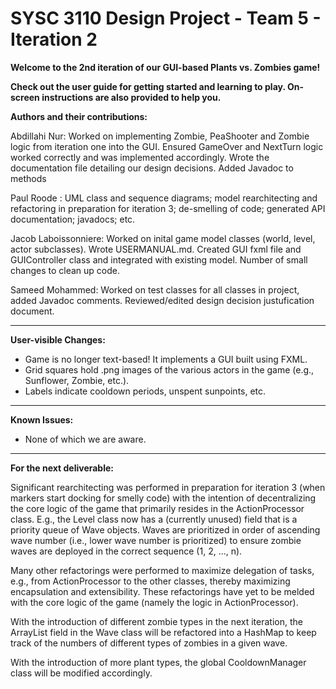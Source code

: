 # SYSC 3110 Design Project - Team 5 - Iteration 2

**Welcome to the 2nd iteration of our GUI-based Plants vs. Zombies game!**

**Check out the user guide for getting started and learning to play. On-screen instructions are also provided to help you.**

**Authors and their contributions:**

Abdillahi Nur: Worked on implementing Zombie, PeaShooter and Zombie logic from iteration one into the GUI. Ensured GameOver and NextTurn logic worked correctly and was implemented accordingly. Wrote the documentation file detailing our design decisions. Added Javadoc to methods

Paul Roode : UML class and sequence diagrams; model rearchitecting and refactoring in preparation for iteration 3; de-smelling of code; generated API documentation; javadocs; etc.

Jacob Laboissonniere: Worked on inital game model classes (world, level, actor subclasses). Wrote USERMANUAL.md. Created GUI fxml file and GUIController class and integrated with existing model. Number of small changes to clean up code.

Sameed Mohammed: Worked on test classes for all classes in project, added Javadoc comments. Reviewed/edited design decision justufication document.

---

**User-visible Changes:**
- Game is no longer text-based! It implements a GUI built using FXML.
- Grid squares hold .png images of the various actors in the game (e.g., Sunflower, Zombie, etc.).
- Labels indicate cooldown periods, unspent sunpoints, etc.

---

**Known Issues:**
- None of which we are aware.

---

**For the next deliverable:** 

Significant rearchitecting was performed in preparation for iteration 3 (when markers start docking for smelly code) with the intention of decentralizing the core logic of the game that primarily resides in the ActionProcessor class. E.g., the Level class now has a (currently unused) field that is a priority queue of Wave objects. Waves are prioritized in order of ascending wave number (i.e., lower wave number is prioritized) to ensure zombie waves are deployed in the correct sequence (1, 2, ..., n).

Many other refactorings were performed to maximize delegation of tasks, e.g., from ActionProcessor to the other classes, thereby maximizing encapsulation and extensibility. These refactorings have yet to be melded with the core logic of the game (namely the logic in ActionProcessor).

With the introduction of different zombie types in the next iteration, the ArrayList<Zombie> field in the Wave class will be refactored into a HashMap to keep track of the numbers of different types of zombies in a given wave.
  
With the introduction of more plant types, the global CooldownManager class will be modified accordingly.
